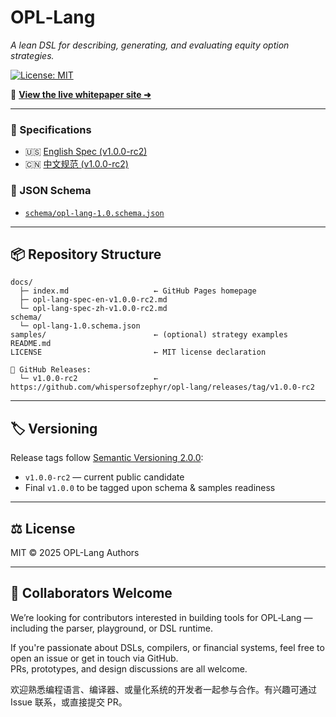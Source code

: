 # OPL‑Lang

*A lean DSL for describing, generating, and evaluating equity option strategies.*

[![License: MIT](https://img.shields.io/badge/License-MIT-green.svg)](LICENSE)

📘 **[View the live whitepaper site ➜](https://whispersofzephyr.github.io/opl-lang/)**

---

### 📑 Specifications
- 🇺🇸 [English Spec (v1.0.0-rc2)](docs/opl-lang-spec-en-v1.0.0-rc2.md)
- 🇨🇳 [中文规范 (v1.0.0-rc2)](docs/opl-lang-spec-zh-v1.0.0-rc2.md)

### 📐 JSON Schema
- [`schema/opl-lang-1.0.schema.json`](schema/opl-lang-1.0.schema.json)

---

## 📦 Repository Structure

```text
docs/
  ├─ index.md                   ← GitHub Pages homepage
  ├─ opl-lang-spec-en-v1.0.0-rc2.md
  └─ opl-lang-spec-zh-v1.0.0-rc2.md
schema/
  └─ opl-lang-1.0.schema.json
samples/                        ← (optional) strategy examples
README.md
LICENSE                         ← MIT license declaration

📁 GitHub Releases:
  └─ v1.0.0-rc2                 ← https://github.com/whispersofzephyr/opl-lang/releases/tag/v1.0.0-rc2
```

---

## 🏷️ Versioning

Release tags follow [Semantic Versioning 2.0.0](https://semver.org/):

- `v1.0.0-rc2` — current public candidate  
- Final `v1.0.0` to be tagged upon schema & samples readiness

---

## ⚖️ License

MIT © 2025 OPL-Lang Authors

---

## 🤝 Collaborators Welcome

We’re looking for contributors interested in building tools for OPL‑Lang — including the parser, playground, or DSL runtime.

If you're passionate about DSLs, compilers, or financial systems, feel free to open an issue or get in touch via GitHub.  
PRs, prototypes, and design discussions are all welcome.

欢迎熟悉编程语言、编译器、或量化系统的开发者一起参与合作。有兴趣可通过 Issue 联系，或直接提交 PR。
